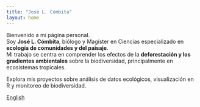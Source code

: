 ```yaml
---
title: "José L. Cómbita"
layout: home
---
```


Bienvenido a mi página personal.  
Soy **José L. Cómbita**, biólogo y Magíster en Ciencias especializado en **ecología de comunidades y del paisaje**.  
Mi trabajo se centra en comprender los efectos de la **deforestación y los gradientes ambientales** sobre la biodiversidad, principalmente en ecosistemas tropicales.

Explora mis proyectos sobre análisis de datos ecológicos, visualización en R y monitoreo de biodiversidad.


[English](../index.html)

